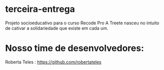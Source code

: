# terceira-entrega
Projeto socioeducativo para o curso Recode Pro 
A Treete nasceu no intuito de cativar a solidariedade que existe em cada um. 
# Nosso time de desenvolvedores:
Roberta Teles : https://github.com/robertateles

